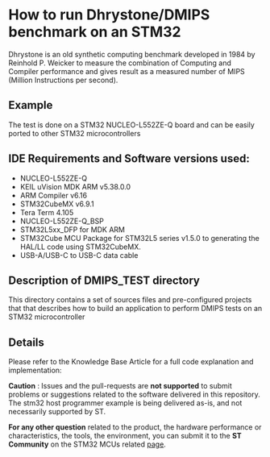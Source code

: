 # How to run Dhrystone/DMIPS benchmark on an STM32
Dhrystone is an old synthetic computing benchmark developed in 1984 by Reinhold P. Weicker to measure the combination of Computing and Compiler performance and gives result as a measured number of MIPS (Million Instructions per second).

## Example
The test is done on a STM32 NUCLEO-L552ZE-Q board and can be easily ported to other STM32 microcontrollers

## IDE Requirements and Software versions used:
-   NUCLEO-L552ZE-Q
-	KEIL uVision MDK ARM v5.38.0.0
-	ARM Compiler v6.16
-	STM32CubeMX v6.9.1 
-	Tera Term 4.105 
-	NUCLEO-L552ZE-Q_BSP
-	STM32L5xx_DFP for MDK ARM
-	STM32Cube MCU Package for STM32L5 series  v1.5.0 to generating the HAL/LL code using STM32CubeMX.
-   USB-A/USB-C to USB-C data cable


## Description of DMIPS_TEST directory
This directory contains a set of sources files and pre-configured projects that that describes how to build an application to perform DMIPS tests on an STM32 microcontroller


## Details
Please refer to the Knowledge Base Article for a full code explanation and implementation: 

**Caution** : Issues and the pull-requests are **not supported** to submit problems or suggestions related to the software delivered in this repository. The stm32 host programmer example is being delivered as-is, and not necessarily supported by ST.

**For any other question** related to the product, the hardware performance or characteristics, the tools, the environment, you can submit it to the **ST Community** on the STM32 MCUs related [page](https://community.st.com/s/topic/0TO0X000000BSqSWAW/stm32-mcus).

